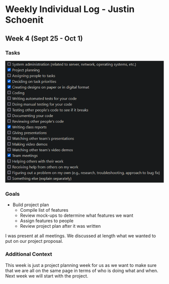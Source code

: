 # Weekly Individual Log - Justin Schoenit

## Week 4 (Sept 25 - Oct 1)

### Tasks

![week-4-tasks-justin.png](imgs/week-4-tasks-justin.png)

### Goals

-   Build project plan
    -   Compile list of features
    -   Review mock-ups to determine what features we want
    -   Assign features to people
    -   Review project plan after it was written

I was present at all meetings. We discussed at length what we wanted to put on our project proposal.

### Additional Context

This week is just a project planning week for us as we want to make sure that we are all on the same page in terms of who is doing what and when. Next week we will start with the project.
